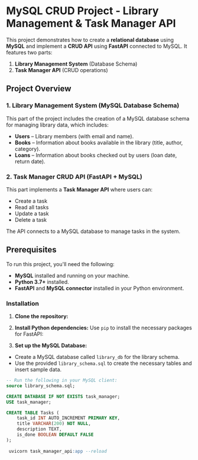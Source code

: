 # MySQL CRUD Project - Library Management & Task Manager API

This project demonstrates how to create a **relational database** using **MySQL** and implement a **CRUD API** using **FastAPI** connected to MySQL. It features two parts:

1. **Library Management System** (Database Schema)
2. **Task Manager API** (CRUD operations)

## Project Overview

### **1. Library Management System (MySQL Database Schema)**

This part of the project includes the creation of a MySQL database schema for managing library data, which includes:

- **Users** – Library members (with email and name).
- **Books** – Information about books available in the library (title, author, category).
- **Loans** – Information about books checked out by users (loan date, return date).

### **2. Task Manager CRUD API (FastAPI + MySQL)**

This part implements a **Task Manager API** where users can:

- Create a task
- Read all tasks
- Update a task
- Delete a task

The API connects to a MySQL database to manage tasks in the system.

## Prerequisites

To run this project, you'll need the following:

- **MySQL** installed and running on your machine.
- **Python 3.7+** installed.
- **FastAPI** and **MySQL connector** installed in your Python environment.

### Installation

1. **Clone the repository:**

2. **Install Python dependencies:**
Use `pip` to install the necessary packages for FastAPI:



3. **Set up the MySQL Database:**
- Create a MySQL database called `library_db` for the library schema.
- Use the provided `library_schema.sql` to create the necessary tables and insert sample data.

```sql
-- Run the following in your MySQL client:
source library_schema.sql;

CREATE DATABASE IF NOT EXISTS task_manager;
USE task_manager;

CREATE TABLE Tasks (
    task_id INT AUTO_INCREMENT PRIMARY KEY,
    title VARCHAR(200) NOT NULL,
    description TEXT,
    is_done BOOLEAN DEFAULT FALSE
);
 
 uvicorn task_manager_api:app --reload



